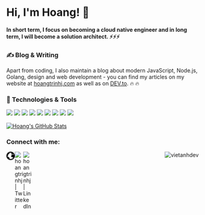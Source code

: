 # Hi, I'm **Hoang**! 👋

#### In short term, I focus on becoming a cloud native engineer and in long term, I will become a solution architect. ⚡️⚡️⚡️

### &#x270d; Blog & Writing

Apart from coding, I also maintain a blog about modern JavaScript, Node.js, Golang, design and web development - you can find my articles on my website at [hoangtrinhj.com](https://hoangtrinhj.com/ ) as well as on [DEV.to](https://dev.to/piavgh). 🔥 🔥

### 🔧 Technologies & Tools
![](https://img.shields.io/badge/OS-Linux-informational?style=flat&logo=linux&logoColor=white&color=2bbc8a)
![](https://img.shields.io/badge/Code-JavaScript-informational?style=flat&logo=javascript&logoColor=white&color=2bbc8a)
![](https://img.shields.io/badge/Code-Rust-informational?style=flat&logo=rust&logoColor=white&color=2bbc8a)
![](https://img.shields.io/badge/Code-Python-informational?style=flat&logo=python&logoColor=white&color=2bbc8a)
![](https://img.shields.io/badge/Code-Golang-informational?style=flat&logo=go&logoColor=white&color=2bbc8a)
![](https://img.shields.io/badge/Code-React.js-informational?style=flat&logo=react&logoColor=white&color=2bbc8a)
![](https://img.shields.io/badge/Tools-Docker-informational?style=flat&logo=docker&logoColor=white&color=2bbc8a)
![](https://img.shields.io/badge/Tools-Kubernetes-informational?style=flat&logo=kubernetes&logoColor=white&color=2bbc8a)
![](https://img.shields.io/badge/Cloud-Google_Cloud-informational?style=flat&logo=google-cloud&logoColor=white&color=2bbc8a)

<a href="https://github.com/piavgh/piavgh">
  <img align="center" src="https://github-readme-stats.vercel.app/api?username=piavgh&count_private=true&show_icons=true&show_owner=true" alt="Hoang's GitHub Stats" />
</a>

### Connect with me:

[<img align="left" alt="hoangtrinhj.com" width="22px" src="https://raw.githubusercontent.com/iconic/open-iconic/master/svg/globe.svg" />][website]
[<img align="left" alt="hoangtrinhj | Twitter" width="22px" src="https://cdn.jsdelivr.net/npm/simple-icons@v3/icons/twitter.svg" />][twitter]
[<img align="left" alt="hoangtrinhj | LinkedIn" width="22px" src="https://cdn.jsdelivr.net/npm/simple-icons@v3/icons/linkedin.svg" />][linkedin]

[website]: https://hoangtrinhj.com
[twitter]: https://twitter.com/hoangtrinhj
[linkedin]: https://linkedin.com/in/hoangtrinhj

<p align="right"> <img src="https://komarev.com/ghpvc/?username=piavgh&label=Profile%20views&color=0e75b6&style=flat" alt="vietanhdev" /> </p>

<!--
**piavgh/piavgh** is a ✨ _special_ ✨ repository because its `README.md` (this file) appears on your GitHub profile.

Here are some ideas to get you started:

- 🔭 I’m currently working on ...
- 🌱 I’m currently learning ...
- 👯 I’m looking to collaborate on ...
- 🤔 I’m looking for help with ...
- 💬 Ask me about ...
- 📫 How to reach me: ...
- 😄 Pronouns: ...
- ⚡ Fun fact: ...
-->
